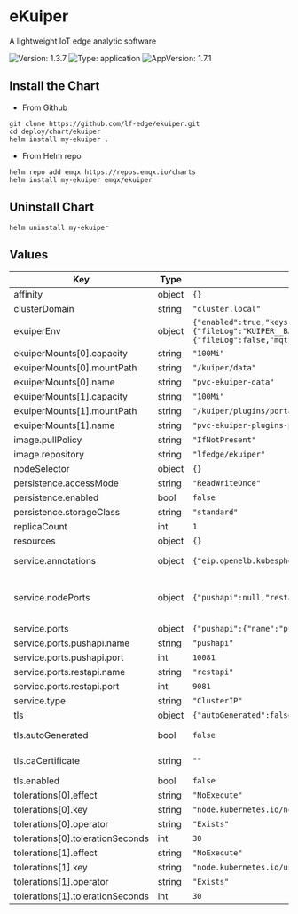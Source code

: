 # eKuiper
A lightweight IoT edge analytic software

![Version: 1.3.7](https://img.shields.io/badge/Version-1.3.7-informational?style=flat-square) ![Type: application](https://img.shields.io/badge/Type-application-informational?style=flat-square) ![AppVersion: 1.7.1](https://img.shields.io/badge/AppVersion-1.7.1-informational?style=flat-square)

## Install the Chart

- From Github
```
git clone https://github.com/lf-edge/ekuiper.git
cd deploy/chart/ekuiper
helm install my-ekuiper .
```

- From Helm repo
```
helm repo add emqx https://repos.emqx.io/charts
helm install my-ekuiper emqx/ekuiper
```


## Uninstall Chart
```
helm uninstall my-ekuiper
```

## Values

| Key | Type | Default | Description |
|-----|------|---------|-------------|
| affinity | object | `{}` |  |
| clusterDomain | string | `"cluster.local"` | clusterDomain Kubernetes Cluster Domain |
| ekuiperEnv | object | `{"enabled":true,"keys":{"fileLog":"KUIPER__BASIC__FILELOG","mqttDefaultServer":"MQTT_SOURCE__DEFAULT__SERVER","premetheusPort":"KUIPER__BASIC__PROMETHEUSPORT","prometheusEnabled":"KUIPER__BASIC__PROMETHEU"},"values":{"fileLog":false,"mqttDefaultServer":"tcp://broker.emqx.io:1883","premetheusPort":9081,"prometheusEnabled":true}}` | remove this when the mqtt_source configmap is available |
| ekuiperMounts[0].capacity | string | `"100Mi"` |  |
| ekuiperMounts[0].mountPath | string | `"/kuiper/data"` |  |
| ekuiperMounts[0].name | string | `"pvc-ekuiper-data"` |  |
| ekuiperMounts[1].capacity | string | `"100Mi"` |  |
| ekuiperMounts[1].mountPath | string | `"/kuiper/plugins/portable"` |  |
| ekuiperMounts[1].name | string | `"pvc-ekuiper-plugins-portable"` |  |
| image.pullPolicy | string | `"IfNotPresent"` |  |
| image.repository | string | `"lfedge/ekuiper"` |  |
| nodeSelector | object | `{}` |  |
| persistence.accessMode | string | `"ReadWriteOnce"` |  |
| persistence.enabled | bool | `false` |  |
| persistence.storageClass | string | `"standard"` |  |
| replicaCount | int | `1` |  |
| resources | object | `{}` |  |
| service.annotations | object | `{"eip.openelb.kubesphere.io/v1alpha2":"eip-pool","lb.kubesphere.io/v1alpha1":"openelb","protocol.openelb.kubesphere.io/v1alpha1":"layer2"}` | Provide any additional annotations which may be required. Evaluated as a template |
| service.nodePorts | object | `{"pushapi":null,"restapi":null}` | Specify the nodePort(s) value for the LoadBalancer and NodePort service types. ref: https://kubernetes.io/docs/concepts/services-networking/service/#type-nodeport |
| service.ports | object | `{"pushapi":{"name":"pushapi","port":10081},"restapi":{"name":"restapi","port":9081}}` | Service ports |
| service.ports.pushapi.name | string | `"pushapi"` | eKuiper pushapi port name |
| service.ports.pushapi.port | int | `10081` | eKuiper pushapi port |
| service.ports.restapi.name | string | `"restapi"` | eKuiper restapi port name |
| service.ports.restapi.port | int | `9081` | eKuiper restapi port |
| service.type | string | `"ClusterIP"` | service type |
| tls | object | `{"autoGenerated":false,"caCertificate":"","enabled":false,"existingSecret":"","existingSecretFullChain":false,"serverCertificate":"","serverKey":""}` | Enable encryption to eKuiper |
| tls.autoGenerated | bool | `false` | tls.autoGenerated Generate automatically self-signed TLS certificates |
| tls.caCertificate | string | `""` | tls.caCertificate Certificate Authority (CA) bundle content |
| tls.enabled | bool | `false` | tls.enabled Enable TLS support on eKuiper |
| tolerations[0].effect | string | `"NoExecute"` |  |
| tolerations[0].key | string | `"node.kubernetes.io/not-ready"` |  |
| tolerations[0].operator | string | `"Exists"` |  |
| tolerations[0].tolerationSeconds | int | `30` |  |
| tolerations[1].effect | string | `"NoExecute"` |  |
| tolerations[1].key | string | `"node.kubernetes.io/unreachable"` |  |
| tolerations[1].operator | string | `"Exists"` |  |
| tolerations[1].tolerationSeconds | int | `30` |  |